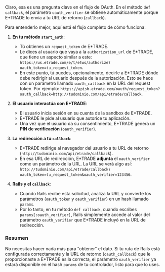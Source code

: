 Claro, esa es una pregunta clave en el flujo de OAuth. En el método `def callback`, el parámetro `oauth_verifier` se obtiene automáticamente porque E*TRADE lo envía a tu URL de retorno (`callback`).

Para entenderlo mejor, aquí está el flujo completo de cómo funciona:

1.  **En tu método `start_auth`**:
    * Tú obtienes un `request_token` de E*TRADE.
    * Le dices al usuario que vaya a la `authorization_url` de E*TRADE, que tiene un aspecto similar a este: `https://us.etrade.com/e/t/etws/authorize?oauth_token=tu_request_token`.
    * En este punto, tú puedes, opcionalmente, decirle a E*TRADE dónde debe redirigir al usuario después de la autorización. Esto se hace con un parámetro llamado `oauth_callback` en la URL del request token. Por ejemplo: `https://apisb.etrade.com/oauth/request_token?oauth_callback=http://tudominio.com/api/etrade/callback`.

2.  **El usuario interactúa con E*TRADE**:
    * El usuario inicia sesión en su cuenta de la sandbox de E*TRADE.
    * E*TRADE le pide al usuario que autorice tu aplicación.
    * Una vez que el usuario da su consentimiento, E*TRADE genera un **PIN de verificación** (`oauth_verifier`).

3.  **La redirección a tu `callback`**:
    * E*TRADE redirige al navegador del usuario a tu URL de retorno (`http://tudominio.com/api/etrade/callback`).
    * En esa URL de redirección, E*TRADE **adjunta** el `oauth_verifier` como un parámetro de la URL. La URL se verá algo así: `http://tudominio.com/api/etrade/callback?oauth_token=tu_request_token&oauth_verifier=123456`.

4.  **Rails y el `callback`**:
    * Cuando Rails recibe esta solicitud, analiza la URL y convierte los parámetros (`oauth_token` y `oauth_verifier`) en un hash llamado `params`.
    * Por lo tanto, en tu método `def callback`, cuando escribes `params[:oauth_verifier]`, Rails simplemente accede al valor del parámetro `oauth_verifier` que E*TRADE incluyó en la URL de redirección.

### Resumen

No necesitas hacer nada más para "obtener" el dato. Si tu ruta de Rails está configurada correctamente y la URL de retorno (`oauth_callback`) que le proporcionaste a E*TRADE es la correcta, el parámetro `oauth_verifier` ya estará disponible en el hash `params` de tu controlador, listo para que lo uses.